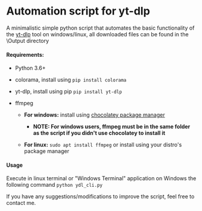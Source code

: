 # Automation script for yt-dlp

A minimalistic simple python script that automates the basic functionality of the [yt-dlp](https://github.com/yt-dlp/yt-dlp) tool on windows/linux, all downloaded files can be found in the \Output directory

#### Requirements:

- Python 3.6+ 

- colorama, install using `pip install colorama`

- yt-dlp, install using pip `pip install yt-dlp` 

- ffmpeg
  
  - **For windows:** install using [chocolatey package manager](https://chocolatey.org/)
    - **NOTE: For windows users, ffmpeg must be in the same folder as the script if you didn't use chocolatey to install it** 
  
  - **For linux:**
    `sudo apt install ffmpeg` or install using your distro's package manager

#### Usage

Execute in linux terminal or "Windows Terminal" application on Windows the following command `python ydl_cli.py`

If you have any suggestions/modifications to improve the script, feel free to contact me.






